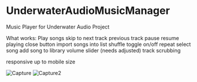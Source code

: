 
# UnderwaterAudioMusicManager
Music Player for Underwater Audio Project

What works:
Play songs
skip to next track
previous track
pause
resume playing
close button
import songs into list
shuffle toggle on/off
repeat
select song
add song to library
volume slider (needs adjusted)
track scrubbing

responsive up to mobile size


![Capture](https://user-images.githubusercontent.com/46287392/124175555-99633d00-da62-11eb-9309-ee2ac91341a5.PNG)
![Capture2](https://user-images.githubusercontent.com/46287392/124175556-99fbd380-da62-11eb-887c-20d2af36fcd0.PNG)

